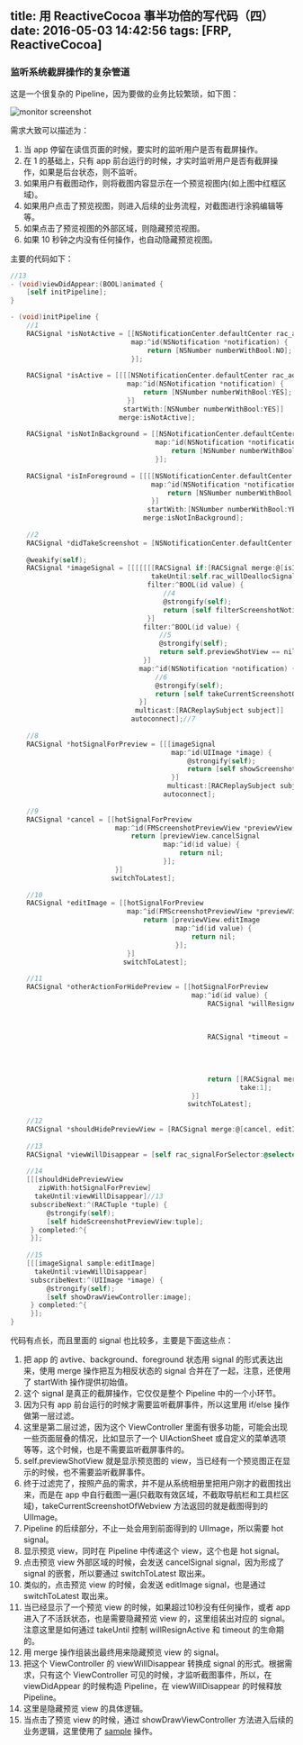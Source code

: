 title: 用 ReactiveCocoa 事半功倍的写代码（四）
date: 2016-05-03 14:42:56
tags: [FRP, ReactiveCocoa]
---

### 监听系统截屏操作的复杂管道

这是一个很复杂的 Pipeline，因为要做的业务比较繁琐，如下图：

![monitor screenshot](/images/monitor_screenshot.png)

需求大致可以描述为：

1. 当 app 停留在读信页面的时候，要实时的监听用户是否有截屏操作。
2. 在 1 的基础上，只有 app 前台运行的时候，才实时监听用户是否有截屏操作，如果是后台状态，则不监听。
3. 如果用户有截图动作，则将截图内容显示在一个预览视图内(如上图中红框区域)。
4. 如果用户点击了预览视图，则进入后续的业务流程，对截图进行涂鸦编辑等等。
5. 如果点击了预览视图的外部区域，则隐藏预览视图。
6. 如果 10 秒钟之内没有任何操作，也自动隐藏预览视图。

主要的代码如下：

``` objectivec
//13
- (void)viewDidAppear:(BOOL)animated {
    [self initPipeline];
}

- (void)initPipeline {
    //1
    RACSignal *isNotActive = [[NSNotificationCenter.defaultCenter rac_addObserverForName:UIApplicationWillResignActiveNotification object:nil]
                              map:^id(NSNotification *notification) {
                                  return [NSNumber numberWithBool:NO];
                              }];
    
    RACSignal *isActive = [[[[NSNotificationCenter.defaultCenter rac_addObserverForName:UIApplicationDidBecomeActiveNotification object:nil]
                             map:^id(NSNotification *notification) {
                                 return [NSNumber numberWithBool:YES];
                             }]
                            startWith:[NSNumber numberWithBool:YES]]
                           merge:isNotActive];
    
    RACSignal *isNotInBackground = [[NSNotificationCenter.defaultCenter rac_addObserverForName:UIApplicationDidEnterBackgroundNotification object:nil]
                                    map:^id(NSNotification *notification) {
                                        return [NSNumber numberWithBool:NO];
                                    }];
    
    RACSignal *isInForeground = [[[[NSNotificationCenter.defaultCenter rac_addObserverForName:UIApplicationWillEnterForegroundNotification object:nil]
                                   map:^id(NSNotification *notification) {
                                       return [NSNumber numberWithBool:YES];
                                   }]
                                  startWith:[NSNumber numberWithBool:YES]]
                                 merge:isNotInBackground];
    
    //2
    RACSignal *didTakeScreenshot = [NSNotificationCenter.defaultCenter rac_addObserverForName:UIApplicationUserDidTakeScreenshotNotification object:nil];
    
    @weakify(self);
    RACSignal *imageSignal = [[[[[[[RACSignal if:[RACSignal merge:@[isInForeground, isActive]] then:didTakeScreenshot else:[RACSignal never]] //3
                                   takeUntil:self.rac_willDeallocSignal]
                                  filter:^BOOL(id value) {
                                      //4
                                      @strongify(self);
                                      return [self filterScreenshotNotification];
                                  }]
                                 filter:^BOOL(id value) {
                                     //5
                                     @strongify(self);
                                     return self.previewShotView == nil;
                                 }]
                                map:^id(NSNotification *notification) {
                                    //6
                                    @strongify(self);
                                    return [self takeCurrentScreenshotOfWebview];
                                }]
                               multicast:[RACReplaySubject subject]]
                              autoconnect];//7
    
    //8
    RACSignal *hotSignalForPreview = [[[imageSignal
                                        map:^id(UIImage *image) {
                                            @strongify(self);
                                            return [self showScreenshotPreviewView:image];
                                        }]
                                       multicast:[RACReplaySubject subject]]
                                      autoconnect];
    
    //9
    RACSignal *cancel = [[hotSignalForPreview
                          map:^id(FMScreenshotPreviewView *previewView) {
                              return [previewView.cancelSignal
                                      map:^id(id value) {
                                          return nil;
                                      }];
                          }]
                         switchToLatest];
    
    //10
    RACSignal *editImage = [[hotSignalForPreview
                             map:^id(FMScreenshotPreviewView *previewView) {
                                 return [previewView.editImage
                                         map:^id(id value) {
                                             return nil;
                                         }];
                             }]
                            switchToLatest];
    
    //11
    RACSignal *otherActionForHidePreview = [[hotSignalForPreview
                                             map:^id(id value) {
                                                 RACSignal *willResignActive = [[[NSNotificationCenter.defaultCenter rac_addObserverForName:UIApplicationWillResignActiveNotification object:nil]
                                                                                 take:1]
                                                                                takeUntil:[RACSignal merge:@[cancel, editImage]]];
                                                 
                                                 RACSignal *timeout = [[[RACSignal return:nil]
                                                                        delay:10.0]
                                                                       takeUntil:[RACSignal merge:@[cancel, editImage, willResignActive]]];
                                                 
                                                 
                                                 return [[RACSignal merge:@[timeout, willResignActive]]
                                                         take:1];
                                             }]
                                            switchToLatest];
    
    //12
    RACSignal *shouldHidePreviewView = [RACSignal merge:@[cancel, editImage, otherActionForHidePreview]];
    
    //13
    RACSignal *viewWillDisappear = [self rac_signalForSelector:@selector(viewWillDisappear:)];
    
    //14
    [[[shouldHidePreviewView
       zipWith:hotSignalForPreview]
      takeUntil:viewWillDisappear]//13
     subscribeNext:^(RACTuple *tuple) {
         @strongify(self);
         [self hideScreenshotPreviewView:tuple];
     } completed:^{
     }];
    
    //15
    [[[imageSignal sample:editImage]
      takeUntil:viewWillDisappear]
     subscribeNext:^(UIImage *image) {
         @strongify(self);
         [self showDrawViewController:image];
     } completed:^{
     }];
}
```

代码有点长，而且里面的 signal 也比较多，主要是下面这些点：

1. 把 app 的 avtive、background、foreground 状态用 signal 的形式表达出来，使用 merge 操作把互为相反状态的 signal 合并在了一起，注意，还使用了 startWith 操作提供初始值。
2. 这个 signal 是真正的截屏操作，它仅仅是整个 Pipeline 中的一个小环节。
3. 因为只有 app 前台运行的时候才需要监听截屏事件，所以这里用 if/else 操作做第一层过滤。
4. 这里是第二层过滤，因为这个 ViewController 里面有很多功能，可能会出现一些页面层叠的情况，比如显示了一个 UIActionSheet 或自定义的菜单选项等等，这个时候，也是不需要监听截屏事件的。
5. self.previewShotView 就是显示预览图的 view，当已经有一个预览图正在显示的时候，也不需要监听截屏事件。
6. 终于过滤完了，按照产品的需求，并不是从系统相册里把用户刚才的截图找出来，而是在 app 中自行截图一遍(只截取有效区域，不截取导航栏和工具栏区域)，takeCurrentScreenshotOfWebview 方法返回的就是截图得到的 UIImage。
7. Pipeline 的后续部分，不止一处会用到前面得到的 UIImage，所以需要 hot signal。
8. 显示预览 view，同时在 Pipeline 中传递这个 view，这个也是 hot signal。
9. 点击预览 view 外部区域的时候，会发送 cancelSignal signal，因为形成了 signal 的嵌套，所以要通过 switchToLatest 取出来。
10. 类似的，点击预览 view 的时候，会发送 editImage signal，也是通过 switchToLatest 取出来。
11. 当已经显示了一个预览 view 的时候，如果超过10秒没有任何操作，或者 app 进入了不活跃状态，也是需要隐藏预览 view 的，这里组装出对应的 signal。注意这里是如何通过 takeUntil 控制 willResignActive 和 timeout 的生命期的。
12. 用 merge 操作组装出最终用来隐藏预览 view 的 signal。
13. 把这个 ViewController 的 viewWillDisappear 转换成 signal 的形式。根据需求，只有这个 ViewController 可见的时候，才监听截图事件，所以，在 viewDidAppear 的时候构造 Pipeline，在 viewWillDisappear 的时候释放 Pipeline。
14. 这里是隐藏预览 view 的具体逻辑。
15. 当点击了预览 view 的时候，通过 showDrawViewController 方法进入后续的业务逻辑，这里使用了 [sample](http://rxmarbles.com/#sample) 操作。
